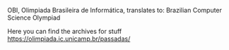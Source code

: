 OBI, Olimpiada Brasileira de Informática, translates to:
Brazilian Computer Science Olympiad

Here you can find the archives for stuff
https://olimpiada.ic.unicamp.br/passadas/